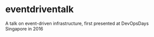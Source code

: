 # eventdriventalk
A talk on event-driven infrastructure, first presented at DevOpsDays Singapore in 2016
